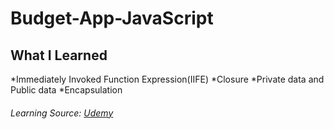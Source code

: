 # Budget-App-JavaScript
 ## What I Learned
  *Immediately Invoked Function Expression(IIFE)
  *Closure
  *Private data and Public data
  *Encapsulation





 ###### Learning Source: [Udemy](https://www.udemy.com/course/the-complete-javascript-course/)
